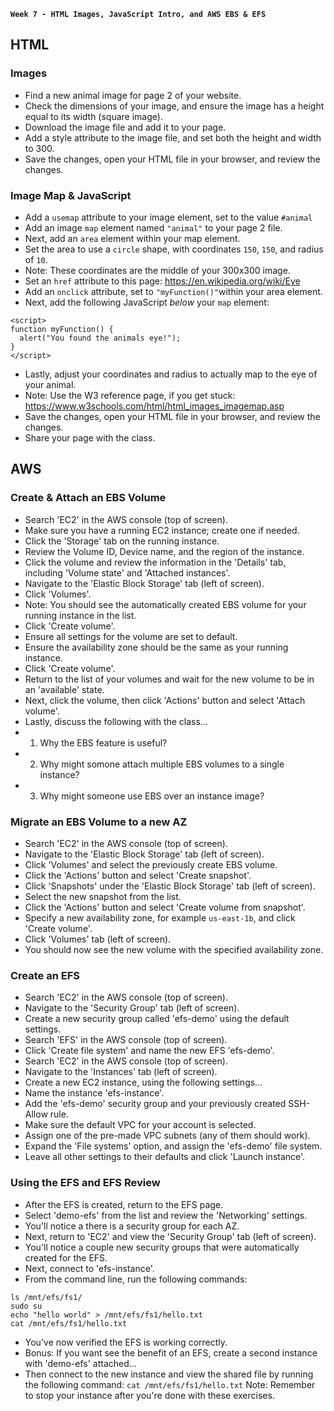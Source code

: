 **`Week 7 - HTML Images, JavaScript Intro, and AWS EBS & EFS`**

## HTML

### Images
- Find a new animal image for page 2 of your website.
- Check the dimensions of your image, and ensure the image has a height equal to its width (square image).
- Download the image file and add it to your page.
- Add a style attribute to the image file, and set both the height and width to 300.
- Save the changes, open your HTML file in your browser, and review the changes.

### Image Map & JavaScript
- Add a `usemap` attribute to your image element, set to the value `#animal`
- Add an image `map` element named `"animal"` to your page 2 file.
- Next, add an `area` element within your map element.
- Set the area to use a `circle` shape, with coordinates `150`, `150`, and radius of `10`.
- Note: These coordinates are the middle of your 300x300 image.
- Set an `href` attribute to this page: https://en.wikipedia.org/wiki/Eye
- Add an `onclick` attribute, set to `"myFunction()"`within your area element.
- Next, add the following JavaScript *below* your `map` element:
```
<script>
function myFunction() {
  alert("You found the animals eye!");
}
</script>
```
- Lastly, adjust your coordinates and radius to actually map to the eye of your animal.
- Note: Use the W3 reference page, if you get stuck: https://www.w3schools.com/html/html_images_imagemap.asp
- Save the changes, open your HTML file in your browser, and review the changes.
- Share your page with the class.


## AWS

### Create & Attach an EBS Volume
- Search 'EC2' in the AWS console (top of screen).
- Make sure you have a running EC2 instance; create one if needed.
- Click the 'Storage' tab on the running instance.
- Review the Volume ID, Device name, and the region of the instance.
- Click the volume and review the information in the 'Details' tab, including 'Volume state' and 'Attached instances'.
- Navigate to the 'Elastic Block Storage' tab (left of screen).
- Click 'Volumes'.
- Note: You should see the automatically created EBS volume for your running instance in the list.
- Click 'Create volume'.
- Ensure all settings for the volume are set to default.
- Ensure the availability zone should be the same as your running instance.
- Click 'Create volume'.
- Return to the list of your volumes and wait for the new volume to be in an 'available' state.
- Next, click the volume, then click 'Actions' button and select 'Attach volume'.
- Lastly, discuss the following with the class...
- 1. Why the EBS feature is useful?
- 2. Why might somone attach multiple EBS volumes to a single instance?
- 3. Why might someone use EBS over an instance image?

### Migrate an EBS Volume to a new AZ
- Search 'EC2' in the AWS console (top of screen).
- Navigate to the 'Elastic Block Storage' tab (left of screen).
- Click 'Volumes' and select the previously create EBS volume.
- Click the 'Actions' button and select 'Create snapshot'.
- Click 'Snapshots' under the 'Elastic Block Storage' tab (left of screen).
- Select the new snapshot from the list.
- Click the 'Actions' button and select 'Create volume from snapshot'.
- Specify a new availability zone, for example `us-east-1b`, and click 'Create volume'.
- Click 'Volumes' tab (left of screen).
- You should now see the new volume with the specified availability zone.

### Create an EFS
- Search 'EC2' in the AWS console (top of screen).
- Navigate to the 'Security Group' tab (left of screen).
- Create a new security group called 'efs-demo' using the default settings.
- Search 'EFS' in the AWS console (top of screen).
- Click 'Create file system' and name the new EFS 'efs-demo'.
- Search 'EC2' in the AWS console (top of screen).
- Navigate to the 'Instances' tab (left of screen).
- Create a new EC2 instance, using the following settings...
- Name the instance 'efs-instance'.
- Add the 'efs-demo' security group and your previously created SSH-Allow rule.
- Make sure the default VPC for your account is selected.
- Assign one of the pre-made VPC subnets (any of them should work).
- Expand the 'File systems' option, and assign the 'efs-demo' file system.
- Leave all other settings to their defaults and click 'Launch instance'.

### Using the EFS and EFS Review
- After the EFS is created, return to the EFS page.
- Select 'demo-efs' from the list and review the 'Networking' settings.
- You'll notice a there is a security group for each AZ.
- Next, return to 'EC2' and view the 'Security Group' tab (left of screen).
- You'll notice a couple new security groups that were automatically created for the EFS.
- Next, connect to 'efs-instance'.
- From the command line, run the following commands:
```
ls /mnt/efs/fs1/
sudo su
echo "hello world" > /mnt/efs/fs1/hello.txt
cat /mnt/efs/fs1/hello.txt
```
- You've now verified the EFS is working correctly.
- Bonus: If you want see the benefit of an EFS, create a second instance with 'demo-efs' attached...
- Then connect to the new instance and view the shared file by running the following command:
`cat /mnt/efs/fs1/hello.txt`
Note: Remember to stop your instance after you're done with these exercises.
